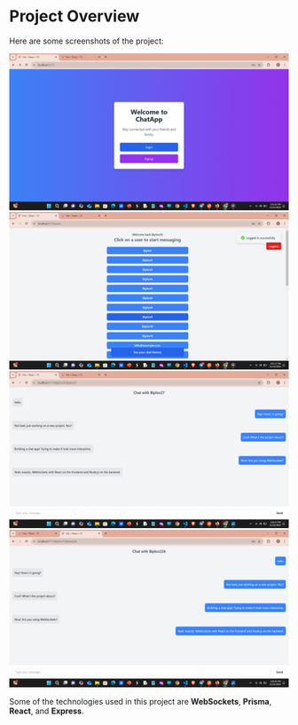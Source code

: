 # Project Overview

Here are some screenshots of the project:

![Screenshot 1](<assets/Screenshot%20(748).png>)
![Screenshot 2](<assets/Screenshot%20(749).png>)
![Screenshot 3](<assets/Screenshot%20(752).png>)
![Screenshot 3](<assets/Screenshot%20(753).png>)

Some of the technologies used in this project are **WebSockets**, **Prisma**, **React**, and **Express**.
